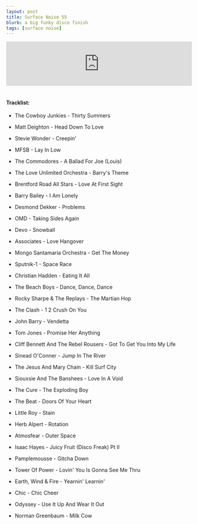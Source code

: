```yaml
---
layout: post
title: Surface Noise 55
blurb: a big funky disco finish
tags: [surface noise]
---
```


<iframe width="100%" height="120" src="https://www.mixcloud.com/widget/iframe/?hide_cover=1&feed=%2Fzero_cc%2Fsurface-noise-55-4419%2F" frameborder="0" ></iframe>
&nbsp;

#### Tracklist:

- The Cowboy Junkies - Thirty Summers
- Matt Deighton - Head Down To Love
- Stevie Wonder - Creepin'

- MFSB - Lay In Low
- The Commodores - A Ballad For Joe (Louis)
- The Love Unlimited Orchestra - Barry's Theme

- Brentford Road All Stars - Love At First Sight
- Barry Bailey - I Am Lonely
- Desmond Dekker - Problems

- OMD - Taking Sides Again
- Devo - Snowball
- Associates - Love Hangover

- Mongo Santamaria Orchestra - Get The Money
- Sputnik-1 - Space Race
- Christian Hadden - Eating It All

- The Beach Boys - Dance, Dance, Dance
- Rocky Sharpe & The Replays - The Martian Hop
- The Clash - 1 2 Crush On You

- John Barry - Vendetta
- Tom Jones - Promise Her Anything
- Cliff Bennett And The Rebel Rousers - Got To Get You Into My Life

- Sinead O'Conner - Jump In The River
- The Jesus And Mary Chain - Kill Surf City
- Siouxsie And The Banshees - Love In A Void

- The Cure - The Exploding Boy
- The Beat - Doors Of Your Heart
- Little Roy - Stain

- Herb Alpert - Rotation
- Atmosfear - Outer Space
- Isaac Hayes - Juicy Fruit (Disco Freak) Pt II

- Pamplemousse - Gitcha Down
- Tower Of Power -  Lovin' You Is Gonna See Me Thru
- Earth, Wind & Fire - Yearnin' Learnin'
- Chic - Chic Cheer
- Odyssey - Use It Up And Wear It Out

- Norman Greenbaum - Milk Cow